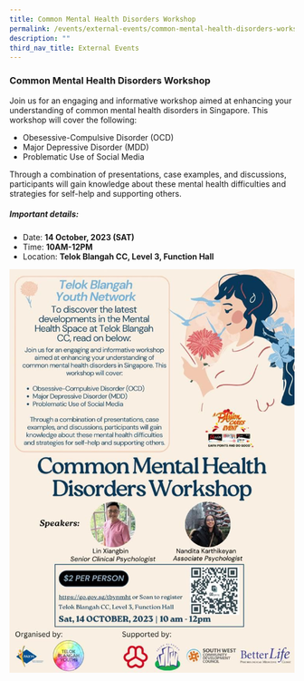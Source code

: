 ```yaml
---
title: Common Mental Health Disorders Workshop
permalink: /events/external-events/common-mental-health-disorders-workshop/
description: ""
third_nav_title: External Events
---
```

### Common Mental Health Disorders Workshop
Join us for an engaging and informative workshop aimed at enhancing your understanding of common mental health disorders in Singapore. This workshop will cover the following:

* Obesessive-Compulsive Disorder (OCD)
* Major Depressive Disorder (MDD)
* Problematic Use of Social Media

Through a combination of presentations, case examples, and discussions, participants will gain knowledge about these mental health difficulties and strategies for self-help and supporting others.

##### Important details:
* Date: **14 October, 2023 (SAT)**
* Time: **10AM-12PM**
* Location: **Telok Blangah CC, Level 3, Function Hall**



![](/images/common%20mental%20health%20disorders%20workshop.jpeg)